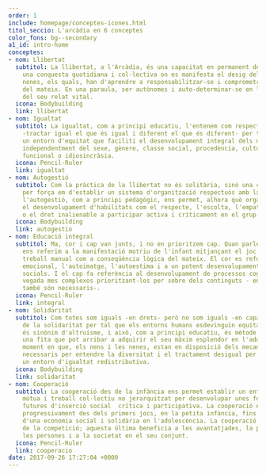 ```yaml
---
order: 1
include: homepage/conceptes-icones.html
titol_seccio: L'arcàdia en 6 conceptes
color_fons: bg--secondary
a1_id: intro-home
conceptes:
- nom: Llibertat
  subtitol: La llibertat, a l'Arcàdia, és una capacitat en permanent desenvolupament;
    una conquesta quotidiana i col·lectiva on es manifesta el desig dels nens i les
    nenes, els quals, han d'aprendre a responsabilitzar-se i comprometre's en la consecució
    del mateix. En una paraula, ser autònomes i auto-determinar-se en la construcció
    del seu relat vital.
  icona: Bodybuilding
  link: llibertat
- nom: Igualtat
  subtitol: La igualtat, com a principi educatiu, l'entenem com respecte a la diversitat
    -tractar igual el que és igual i diferent el que és diferent- per tal d'establir
    un entorn d'equitat que faciliti el desenvolupament integral dels nens i les nenes
    independentment del sexe, gènere, classe social, procedència, cultura, diversitat
    funcional o idiosincràsia.
  icona: Pencil-Ruler
  link: igualtat
- nom: Autogestió
  subtitol: Com la pràctica de la llibertat no és solitària, sinó una conquesta col·lectiva,
    per força em d'establir un sistema d'organització respectuós amb la mateixa, i,
    l'autogestió, com a principi pedagògic, ens permet, alhora què organitzar el centre,  fomentar
    el desenvolupament d'habilitats com el respecte, l'escolta, l'empatia, la creativitat,
    o el dret inalienable a participar activa i críticament en el grup social de referència.
  icona: Bodybuilding
  link: autogestio
- nom: Educació integral
  subtitol: Ma, cor i cap van junts, i no en prioritzem cap. Quan parlem de la ma
    ens referim a la manifestació motriu de l'infant mitjançant el joc lliure i al
    treball manual com a conseqüència lògica del mateix. El cor es refereix a l'alfabetització
    emocional, l'autoimatge, l'autoestima i a un potent desenvolupament de les habilitats
    socials. I el cap fa referència al desenvolupament de processos cognitius cada
    vegada mes complexos prioritzant-los per sobre dels continguts - encara que aquests
    també són necessaris-.
  icona: Pencil-Ruler
  link: integral
- nom: Solidaritat
  subtitol: Com totes som iguals -en drets- però no som iguals -en capacitats-, necessitem
    de la solidaritat per tal que els entorns humans esdevinguin equitatius. Solidaritat
    és sinònim d'altruisme, i això, com a principi educatiu, és mètode i és un fi;
    una fita que pot arribar a adquirir el seu màxim esplendor en l'adolescència,
    moment en que, els nens i les nenes, estan en disposició dels mecanismes cognitius
    necessaris per entendre la diversitat i el tractament desigual per a establir
    un entorn d'igualtat redistributiva.
  icona: Bodybuilding
  link: solidaritat
- nom: Cooperació
  subtitol: La cooperació des de la infància ens permet establir un entorn d'ajuda
    mútua i treball col·lectiu no jerarquitzat per desenvolupar unes fortes habilitats
    futures d'inserció social  crítica i participativa. La cooperació és pot treballar
    progressivament des dels primers jocs, en la petita infància, fins a l'aprenentatge
    d'una economia social i solidària en l'adolescència. La cooperació és l'antagònic
    de la competició; aquesta última beneficia a les avantatjades, la primera a totes
    les persones i a la societat en el seu conjunt.
  icona: Pencil-Ruler
  link: cooperacio
date: 2017-09-26 17:27:04 +0000
---
```

